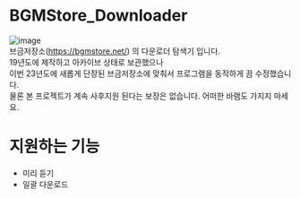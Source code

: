 # BGMStore_Downloader
![image](https://github.com/pgh268400/BGMStore_Downloader/assets/31213158/926a3bb0-3734-43a6-a38f-ddb5a62c129e)  
브금저장소(https://bgmstore.net/) 의 다운로더 탐색기 입니다.  
19년도에 제작하고 아카이브 상태로 보관했으나  
이번 23년도에 새롭게 단장된 브금저장소에 맞춰서 프로그램을 동작하게 끔 수정했습니다.    
물론 본 프로젝트가 계속 사후지원 된다는 보장은 없습니다. 어떠한 바램도 가지지 마세요.

# 지원하는 기능
- 미리 듣기
- 일괄 다운로드
